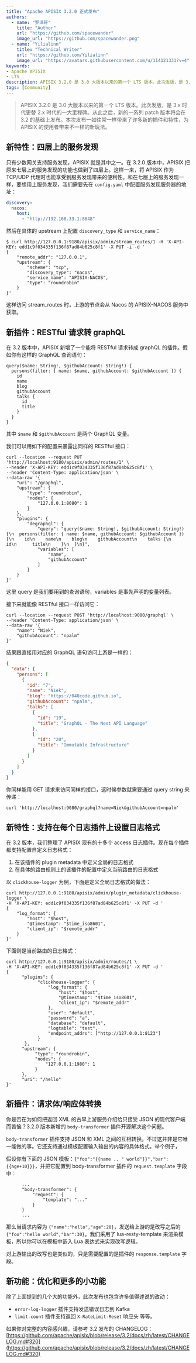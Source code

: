 ```yaml
---
title: "Apache APISIX 3.2.0 正式发布"
authors:
  - name: "罗泽轩"
    title: "Author"
    url: "https://github.com/spacewander"
    image_url: "https://github.com/spacewander.png"
  - name: "Yilialinn"
    title: "Technical Writer"
    url: "https://github.com/Yilialinn"
    image_url: "https://avatars.githubusercontent.com/u/114121331?v=4"
keywords: 
- Apache APISIX
- LTS
description: APISIX 3.2.0 是 3.0 大版本以来的第一个 LTS 版本。此次发版，是 3.x 时代更替 2.x 时代的一大里程碑。从此之后，新的一系列 patch 版本将会在 3.2 的基础上发布。本次发布一如往常一样带来了许多新的插件和特性，为 APISIX 的使用者带来不一样的新玩法。
tags: [Community]
---
```


> APISIX 3.2.0 是 3.0 大版本以来的第一个 LTS 版本。此次发版，是 3.x 时代更替 2.x 时代的一大里程碑。从此之后，新的一系列 patch 版本将会在 3.2 的基础上发布。本次发布一如往常一样带来了许多新的插件和特性，为 APISIX 的使用者带来不一样的新玩法。

<!--truncate-->

## 新特性：四层上的服务发现

只有少数网关支持服务发现，APISIX 就是其中之一。在 3.2.0 版本中，APISIX 把原来七层上的服务发现的功能也做到了四层上。这样一来，将 APISIX 作为 TCP/UDP 代理时也能享受到服务发现带来的便利性。和在七层上的服务发现一样，要想用上服务发现，我们需要先在 `config.yaml` 中配置服务发现服务器的地址：

```yaml
discovery:
  nacos:
    host:
      - "http://192.168.33.1:8848"
```

然后在具体的 upstream 上配置 `discovery_type` 和 `service_name`：

```shell
$ curl http://127.0.0.1:9180/apisix/admin/stream_routes/1 -H 'X-API-KEY: edd1c9f034335f136f87ad84b625c8f1' -X PUT -i -d '
{
    "remote_addr": "127.0.0.1",
    "upstream": {
        "scheme": "tcp",
        "discovery_type": "nacos",
        "service_name": "APISIX-NACOS",
        "type": "roundrobin"
    }
}'
```

这样访问 stream_routes 时，上游的节点会从 Nacos 的 APISIX-NACOS 服务中获取。

## 新插件：RESTful 请求转 graphQL

在 3.2 版本中，APISIX 新增了一个能将 RESTful 请求转成 graphQL 的插件。假如你有这样的 GraphQL 查询语句：

```
query($name: String!, $githubAccount: String!) {
  persons(filter: { name: $name, githubAccount: $githubAccount }) {
    id
    name
    blog
    githubAccount
    talks {
      id
      title
    }
  }
}
```

其中 `$name` 和 `$githubAccount` 是两个 GraphQL 变量。

我们可以用如下的配置来暴露出同样的 RESTful 接口：

```shell
curl --location --request PUT 'http://localhost:9180/apisix/admin/routes/1' \
--header 'X-API-KEY: edd1c9f034335f136f87ad84b625c8f1' \
--header 'Content-Type: application/json' \
--data-raw '{
    "uri": "/graphql",
    "upstream": {
        "type": "roundrobin",
        "nodes": {
            "127.0.0.1:8080": 1
        }
    },
    "plugins": {
        "degraphql": {
            "query": "query($name: String!, $githubAccount: String!) {\n  persons(filter: { name: $name, githubAccount: $githubAccount }) {\n    id\n    name\n    blog\n    githubAccount\n    talks {\n      id\n      title\n    }\n  }\n}",
            "variables": [
                "name",
                "githubAccount"
            ]
        }
    }
}'
```

这里 query 是我们要用到的查询语句，variables 是事先声明的变量列表。

接下来就能像 RESTful 接口一样访问它：

```shell
curl --location --request POST 'http://localhost:9080/graphql' \
--header 'Content-Type: application/json' \
--data-raw '{
    "name": "Niek",
    "githubAccount": "npalm"
}'
```

结果跟直接用对应的 GraphQL 语句访问上游是一样的：

```json
{
  "data": {
    "persons": [
      {
        "id": "7",
        "name": "Niek",
        "blog": "https://040code.github.io",
        "githubAccount": "npalm",
        "talks": [
          {
            "id": "19",
            "title": "GraphQL - The Next API Language"
          },
          {
            "id": "20",
            "title": "Immutable Infrastructure"
          }
        ]
      }
    ]
  }
}
```

你同样能用 GET 请求来访问同样的接口，这时候参数就需要通过 query string 来传递：

```
curl 'http://localhost:9080/graphql?name=Niek&githubAccount=npalm'
```

## 新特性：支持在每个日志插件上设置日志格式

在 3.2 版本，我们整理了 APISIX 现有的十多个 access 日志插件。现在每个插件都支持配置自定义日志格式：

1. 在该插件的 plugin metadata 中定义全局的日志格式
2. 在具体的路由规则上的该插件的配置中定义当前路由的日志格式

以 `clickhouse-logger` 为例，下面是定义全局日志格式的做法：

```shell
curl http://127.0.0.1:9180/apisix/admin/plugin_metadata/clickhouse-logger \
-H 'X-API-KEY: edd1c9f034335f136f87ad84b625c8f1' -X PUT -d '
{
    "log_format": {
        "host": "$host",
        "@timestamp": "$time_iso8601",
        "client_ip": "$remote_addr"
    }
}'
```

下面则是当前路由的日志格式：

```shell
curl http://127.0.0.1:9180/apisix/admin/routes/1 \
-H 'X-API-KEY: edd1c9f034335f136f87ad84b625c8f1' -X PUT -d '
{
      "plugins": {
            "clickhouse-logger": {
                "log_format": {
                    "host": "$host",
                    "@timestamp": "$time_iso8601",
                    "client_ip": "$remote_addr"
                },
                "user": "default",
                "password": "a",
                "database": "default",
                "logtable": "test",
                "endpoint_addrs": ["http://127.0.0.1:8123"]
            }
       },
      "upstream": {
           "type": "roundrobin",
           "nodes": {
               "127.0.0.1:1980": 1
           }
      },
      "uri": "/hello"
}'

```

## 新插件：请求体/响应体转换

你是否在为如何把返回 XML 的古早上游服务介绍给只接受 JSON 的现代客户端而苦恼？3.2.0 版本新增的 `body-transformer` 插件开源解决这个问题。

`body-transformer` 插件支持 JSON 和 XML 之间的互相转换。不过这并非是它唯一能做的事。它还支持通过模板配置输入输出的内容的具体格式。举个例子，

假设你有下面的 JSON 模板：`{"foo":"{{name .. " world"}}","bar":{{age+10}}}`，并把它配置到 body-transformer 插件的 `request.template` 字段中：

```
      ...
      "body-transformer": {
          "request": {
              "template": "..."
          }
      }
      ...
```

那么当请求内容为 `{"name":"hello","age":20}`，发送给上游的是改写之后的 `{"foo":"hello world","bar":30}`。我们采用了 lua-resty-template 来渲染模板，所以你可以在模板中嵌入 Lua 表达式来实现改写逻辑。

对上游输出的改写也是类似的，只是需要配置的是插件的 `response.template` 字段。

## 新功能：优化和更多的小功能

除了上面提到的几个大的功能外，此次发布也包含许多值得述说的改动：

* `error-log-logger` 插件支持发送错误日志到 Kafka
* `limit-count` 插件支持返回 `X-RateLimit-Reset` 响应头
等等。

如果你对完整的内容感兴趣，请参考 3.2 发布的 CHANGELOG：[https://github.com/apache/apisix/blob/release/3.2/docs/zh/latest/CHANGELOG.md#320](https://github.com/apache/apisix/blob/release/3.2/docs/zh/latest/CHANGELOG.md#320)
